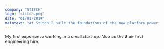 ```yaml
---
company: "STITCH"
logo: "stitch.png"
date: "01/01/2019"
maintext: "At Stitch I built the foundations of the new platform powering all of the brands until the Stitch banner."
---
```

My first experience working in a small start-up. Also as the their first engineering hire.